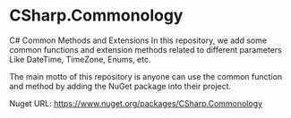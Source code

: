# CSharp.Commonology
C# Common Methods and Extensions
In this repository, we add some common functions and extension methods related to different parameters Like DateTime, TimeZone, Enums, etc.

The main motto of this repository is anyone can use the common function and method by adding the NuGet package into their project.

Nuget URL: https://www.nuget.org/packages/CSharp.Commonology
